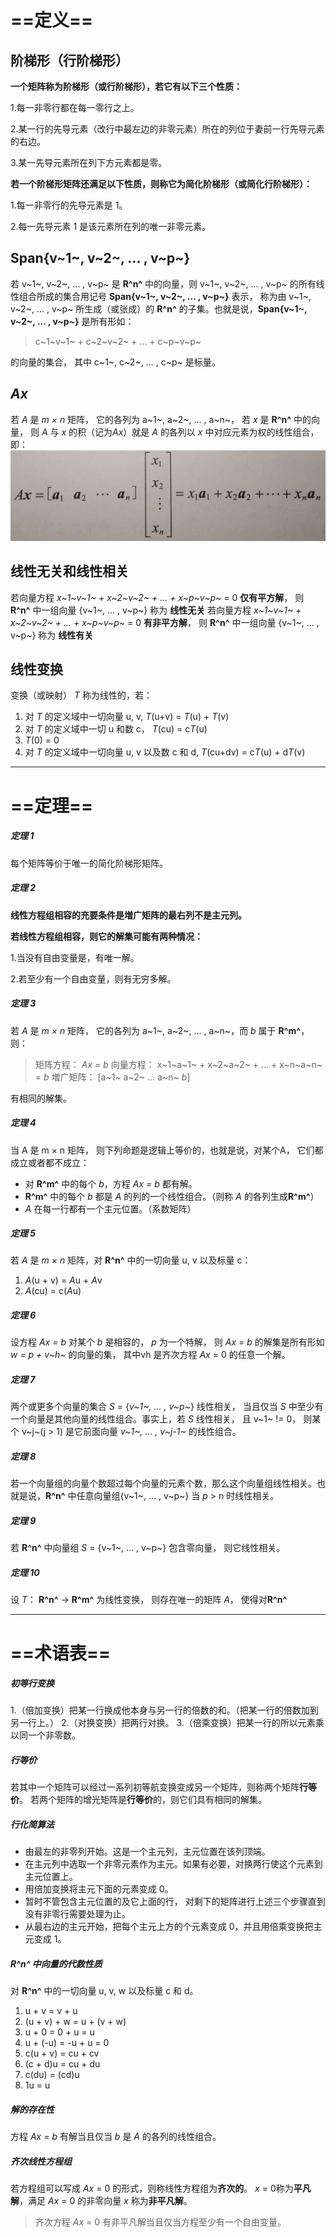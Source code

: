 # ==定义==
## 阶梯形（行阶梯形）
**一个矩阵称为阶梯形（或行阶梯形），若它有以下三个性质：**

1.每一非零行都在每一零行之上。

2.某一行的先导元素（改行中最左边的非零元素）所在的列位于妻前一行先导元素的右边。

3.某一先导元素所在列下方元素都是零。

**若一个阶梯形矩阵还满足以下性质，则称它为简化阶梯形（或简化行阶梯形）：**

1.每一非零行的先导元素是 1。

2.每一先导元素 1 是该元素所在列的唯一非零元素。

## Span{v~1~, v~2~, ... , v~p~}
若 v~1~, v~2~, ... , v~p~ 是 **R^n^** 中的向量，则 v~1~, v~2~, ... , v~p~ 的所有线性组合所成的集合用记号 **Span{v~1~, v~2~, ... , v~p~}** 表示， 称为由 v~1~, v~2~, ... , v~p~ 所生成（或张成）的 **R^n^** 的子集。也就是说，**Span{v~1~, v~2~, ... , v~p~}** 是所有形如：

>c~1~v~1~ + c~2~v~2~ + ... + c~p~v~p~

的向量的集合， 其中 c~1~, c~2~, ... , c~p~ 是标量。

## *Ax*
若 *A* 是 *m × n* 矩阵， 它的各列为 a~1~, a~2~, ... , a~n~， 若 *x* 是 **R^n^** 中的向量， 则 *A* 与 *x* 的积（记为*Ax*）就是 *A* 的各列以 *x* 中对应元素为权的线性组合， 即：
![](pic/Linear_combination.jpg)

## 线性无关和线性相关
若向量方程 *x~1~v~1~ + x~2~v~2~ + ... + x~p~v~p~* = 0 **仅有平方解**， 则 **R^n^** 中一组向量 {v~1~, ... , v~p~} 称为 **线性无关**
若向量方程 *x~1~v~1~ + x~2~v~2~ + ... + x~p~v~p~* = 0 **有非平方解**， 则 **R^n^** 中一组向量 {v~1~, ... , v~p~} 称为 **线性有关**

## 线性变换
变换（或映射） *T* 称为线性的，若：
1. 对 *T* 的定义域中一切向量 u, v, *T*(u+v) = *T*(u) + *T*(v)
2. 对 *T* 的定义域中一切 u 和数 c， *T*(cu) = c*T*(u)
3. *T*(0) = 0
4. 对 *T* 的定义域中一切向量 u, v 以及数 c 和 d, *T*(cu+dv) = c*T*(u) + d*T*(v)

***
# ==定理==

##### 定理 1
每个矩阵等价于唯一的简化阶梯形矩阵。

##### 定理 2
**线性方程组相容的充要条件是増广矩阵的最右列不是主元列。**

**若线性方程组相容，则它的解集可能有两种情况：**

1.当没有自由变量是，有唯一解。

2.若至少有一个自由变量，则有无穷多解。 

##### 定理 3
若 *A* 是 *m × n* 矩阵， 它的各列为 a~1~, a~2~, ... , a~n~，而 *b* 属于 **R^m^**，则：

>矩阵方程： *Ax = b*
向量方程： x~1~a~1~ + x~2~a~2~ + ... + x~n~a~n~ = *b*
増广矩阵： [a~1~ a~2~ ... a~n~ *b*]

有相同的解集。

##### 定理 4
当 A 是 m × n 矩阵， 则下列命题是逻辑上等价的，也就是说，对某个A， 它们都成立或者都不成立：
- 对 **R^m^** 中的每个 *b*，方程 *Ax = b* 都有解。
- **R^m^** 中的每个 *b* 都是 *A* 的列的一个线性组合。（则称 *A* 的各列生成**R^m^**）
- *A* 在每一行都有一个主元位置。（系数矩阵）

##### 定理 5
若 *A* 是 *m × n* 矩阵，对 **R^n^** 中的一切向量 u, v 以及标量 c：

1. *A*(u + v) = *A*u + *A*v
2. *A*(cu) = c(*A*u)

##### 定理 6
设方程 *Ax = b* 对某个 *b* 是相容的， *p* 为一个特解， 则 *Ax = b* 的解集是所有形如 *w = p + v~h~*  的向量的集， 其中vh 是齐次方程 *Ax* = 0 的任意一个解。

##### 定理 7
两个或更多个向量的集合 *S* = {*v~1~, ... , v~p~*} 线性相关， 当且仅当 *S* 中至少有一个向量是其他向量的线性组合。事实上，若 *S* 线性相关， 且 v~1~ != 0， 则某个 v~j~(j > 1) 是它前面向量 *v~1~, ... , v~j-1~* 的线性组合。

##### 定理 8
若一个向量组的向量个数超过每个向量的元素个数，那么这个向量组线性相关。也就是说，**R^n^** 中任意向量组{v~1~, ... , v~p~} 当 *p* > n 时线性相关。

##### 定理 9
若 **R^n^** 中向量组 *S* = {v~1~, ... , v~p~} 包含零向量， 则它线性相关。

##### 定理 10
设 *T*： **R^n^** -> **R^m^** 为线性变换， 则存在唯一的矩阵 *A*， 使得对**R^n^**

***
# ==术语表==

##### 初等行变换
1.（倍加变换）把某一行换成他本身与另一行的倍数的和。（把某一行的倍数加到另一行上。）
2.（对换变换）把两行对换。
3.（倍乘变换）把某一行的所以元素乘以同一个非零数。

##### 行等价
若其中一个矩阵可以经过一系列初等航变换变成另一个矩阵，则称两个矩阵**行等价**。
若两个矩阵的增光矩阵是**行等价**的，则它们具有相同的解集。

##### 行化简算法
- 由最左的非零列开始。这是一个主元列，主元位置在该列顶端。
- 在主元列中选取一个非零元素作为主元。如果有必要，对换两行使这个元素到主元位置上。
- 用倍加变换将主元下面的元素变成 0。
- 暂时不管包含主元位置的及它上面的行， 对剩下的矩阵进行上述三个步骤直到没有非零行需要处理为止。
- 从最右边的主元开始，把每个主元上方的个元素变成 0，并且用倍乘变换把主元变成 1。

##### R^n^ 中向量的代数性质
对 **R^n^** 中的一切向量 u, v, w 以及标量 c 和 d。

1. u + v = v + u
2. (u + v) + w = u + (v + w)
3. u + 0 = 0 + u = u
4. u + (-u) = -u + u = 0
5. c(u + v) = cu + cv
6. (c + d)u = cu + du
7. c(du) = (cd)u
8. 1u = u

##### 解的存在性
方程 *Ax = b* 有解当且仅当 *b* 是 *A* 的各列的线性组合。

##### 齐次线性方程组
若方程组可以写成 *Ax* = 0 的形式，则称线性方程组为**齐次的**。
*x* = 0称为**平凡解**，满足 *Ax* = 0 的非零向量 *x* 称为**非平凡解**。

> 齐次方程 *Ax* = 0 有非平凡解当且仅当方程至少有一个自由变量。